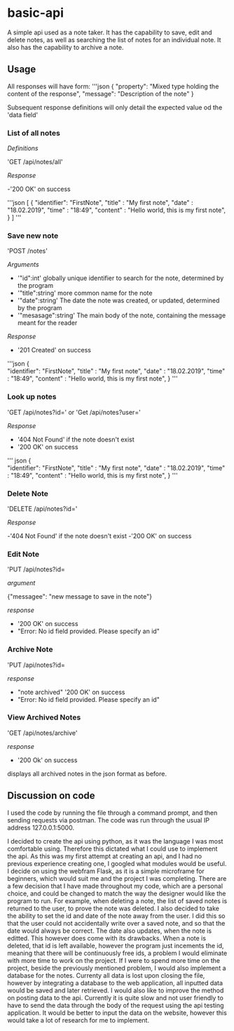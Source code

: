 # basic-api
A simple api used as a note taker. It has the capability to save, edit and delete notes, as well as searching the list of notes for an individual note. It also has the capability to archive a note.

## Usage

All responses will have form:
'''json
{
	"property": "Mixed type holding the content of the response",
	"message": "Description of the note"
}

Subsequent response definitions will only detail the expected value od the 'data field'

### List of all notes

*Definitions*

'GET /api/notes/all'

*Response*

-'200 OK' on success

'''json
[
	{
		"identifier": "FirstNote",
		"title" : "My first note",
		"date" : "18.02.2019",
		"time" : "18:49",
		"content" : "Hello world, this is my first note",
	}
]
'''

### Save new note

'POST /notes'

*Arguments*

- '"id":int' globally unique identifier to search for the note, determined by the program
- '"title":string' more common name for the note
- '"date":string' The date the note was created, or updated, determined by the program
- '"mesasage":string' The main body of the note, containing the message meant for the reader

*Response*

- '201 Created' on success

'''json
{		
	"identifier": "FirstNote",
	"title" : "My first note",
	"date" : "18.02.2019",
	"time" : "18:49",
	"content" : "Hello world, this is my first note",
}
'''

### Look up notes

'GET /api/notes?id=<id number>'
 or 'Get /api/notes?user=<user name>'

*Response*

- '404 Not Found' if the note doesn't exist
- '200 OK' on success

''' json
{		
	"identifier": "FirstNote",
	"title" : "My first note",
	"date" : "18.02.2019",
	"time" : "18:49",
	"content" : "Hello world, this is my first note",
}
'''

### Delete Note

'DELETE /api/notes?id=<id number>'

*Response*

-'404 Not Found' if the note doesn't exist
-'200 OK' on success

### Edit Note

'PUT /api/notes?id=<id number>
 
 *argument*
 
 {"messagee": "new message to save in the note"}
 
 *response* 
 
 - '200 OK' on success
 - "Error: No id field provided. Please specify an id"
 
 ### Archive Note
 
 'PUT /api/notes?id=<id number>
  
 *response* 
 
 - "note archived" '200 OK' on success
 - "Error: No id field provided. Please specify an id"
 
 ### View Archived Notes 
 
 'GET /api/notes/archive'
 
 *response* 
 
 - '200 Ok' on success
 
 displays all archived notes in the json format as before.


## Discussion on code

I used the code by running the file through a command prompt, and then sending requests via postman.
The code was run through the usual IP address 127.0.0.1:5000.

I decided to create the api using python, as it was the language I was most comfortable using. Therefore this dictated what I could use to implement the api. As this was my first attempt at creating an api, and I had no previous experience creating one, I googled what modules would be useful. I decide on using the webfram Flask, as it is a simple microframe for beginners, which would suit me and the project I was completing.
There are a few decision that I have made throughout my code, which are a personal choice, and could be changed to match the way the designer would like the program to run. For example, when deleting a note, the list of saved notes is returned to the user, to prove the note was deleted. 
I also decided to take the ability to set the id and date of the note away from the user. I did this so that the user could not accidentally write over a saved note, and so that the date would always be correct. The date also updates, when the note is editted. This however does come with its drawbacks. When a note is deleted, that id is left available, however the program just incements the id, meaning that there will be continuously free ids, a problem I would eliminate with more time to work on the project.
If I were to spend more time on the project, beside the previously mentioned problem, I would also implement a database for the notes. Currenty all data is lost upon closing the file, however by integrating a database to the web application, all inputted data would be saved and later retrieved. I would also like to improve the method on posting data to the api. Currently it is quite slow and not user friendly to have to send the data through the body of the request using the api testing application. It would be better to input the data on the website, however this would take a lot of research for me to implement.
